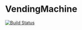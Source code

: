 # VendingMachine
[![Build Status](https://travis-ci.com/Gideon877/VendingMachine.svg?branch=master)](https://travis-ci.com/Gideon877/VendingMachine)
